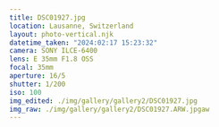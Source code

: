 ```yaml
---
title: DSC01927.jpg
location: Lausanne, Switzerland
layout: photo-vertical.njk
datetime_taken: "2024:02:17 15:23:32"
camera: SONY ILCE-6400
lens: E 35mm F1.8 OSS
focal: 35mm
aperture: 16/5
shutter: 1/200
iso: 100
img_edited: ./img/gallery/gallery2/DSC01927.jpg
img_raw: ./img/gallery/gallery2/DSC01927.ARW.jpgaw
---
```

